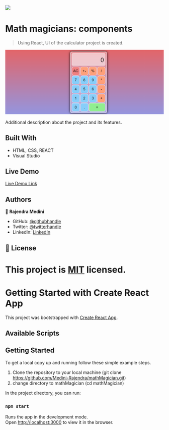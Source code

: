 ![](https://img.shields.io/badge/Microverse-blueviolet)

# Math magicians: components

> Using React, UI of the calculator project is created. 

![screenshot](./app_screenshot.png)

Additional description about the project and its features.

## Built With

- HTML, CSS, REACT
- Visual Studio

## Live Demo

[Live Demo Link](https://medini-rajendra.github.io/mathMagician/)

## Authors

👤 **Rajendra Medini**

- GitHub: [@githubhandle](https://github.com/Medini-Rajendra)
- Twitter: [@twitterhandle](https://twitter.com/invenire512)
- LinkedIn: [LinkedIn](https://www.linkedin.com/in/medinichaitanya/)

## 📝 License

This project is [MIT](./MIT.md) licensed.
=======
# Getting Started with Create React App

This project was bootstrapped with [Create React App](https://github.com/facebook/create-react-app).

## Available Scripts

## Getting Started

To get a local copy up and running follow these simple example steps.

1) Clone the repository to your local machine (git clone https://github.com/Medini-Rajendra/mathMagician.git)
2) change directory to mathMagician (cd mathMagician)

In the project directory, you can run:

### `npm start`

Runs the app in the development mode.\
Open [http://localhost:3000](http://localhost:3000) to view it in the browser.
